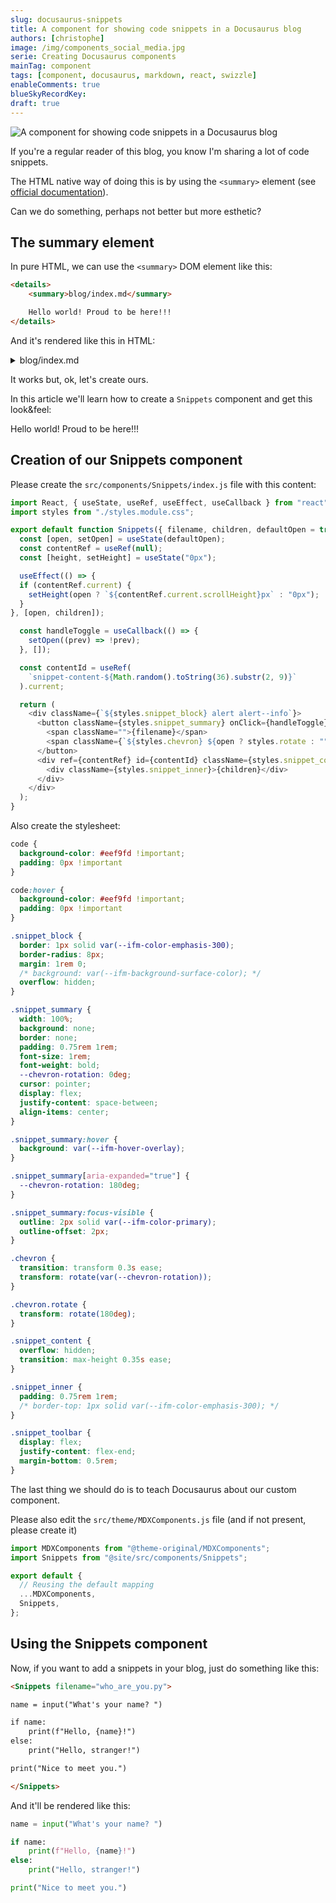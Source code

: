 ```yaml
---
slug: docusaurus-snippets
title: A component for showing code snippets in a Docusaurus blog
authors: [christophe]
image: /img/components_social_media.jpg
serie: Creating Docusaurus components
mainTag: component
tags: [component, docusaurus, markdown, react, swizzle]
enableComments: true
blueSkyRecordKey:
draft: true
---
```


<!-- markdownlint-disable MD046 -->
<!-- cspell:ignore reposts,packagist,3lun2qjuxc22r,repost,noopener,noreferrer,docux -->

![A component for showing code snippets in a Docusaurus blog](/img/components_banner.jpg)

If you're a regular reader of this blog, you know I'm sharing a lot of code snippets.

The HTML native way of doing this is by using the `<summary>` element (see [official documentation](https://www.w3schools.com/tags/tag_summary.asp)).

Can we do something, perhaps not better but more esthetic?

<!-- truncate -->

## The summary element

In pure HTML, we can use the `<summary>` DOM element like this:

```html
<details>
    <summary>blog/index.md</summary>

    Hello world! Proud to be here!!!
</details>
```

And it's rendered like this in HTML:

<details>
    <summary>blog/index.md</summary>

    Hello world! Proud to be here!!!
</details>

It works but, ok, let's create ours.

In this article we'll learn how to create a `Snippets` component and get this look&feel:

<Snippets filename="blog/index.md">

Hello world! Proud to be here!!!

</Snippets>

## Creation of our Snippets component

Please create the `src/components/Snippets/index.js` file with this content:

<Snippets filename="src/components/Snippets/index.js">

```javascript
import React, { useState, useRef, useEffect, useCallback } from "react";
import styles from "./styles.module.css";

export default function Snippets({ filename, children, defaultOpen = true }) {
  const [open, setOpen] = useState(defaultOpen);
  const contentRef = useRef(null);
  const [height, setHeight] = useState("0px");

  useEffect(() => {
  if (contentRef.current) {
    setHeight(open ? `${contentRef.current.scrollHeight}px` : "0px");
  }
}, [open, children]);

  const handleToggle = useCallback(() => {
    setOpen((prev) => !prev);
  }, []);

  const contentId = useRef(
    `snippet-content-${Math.random().toString(36).substr(2, 9)}`
  ).current;

  return (
    <div className={`${styles.snippet_block} alert alert--info`}>
      <button className={styles.snippet_summary} onClick={handleToggle} aria-expanded={open} aria-controls={contentId}>
        <span className="">{filename}</span>
        <span className={`${styles.chevron} ${open ? styles.rotate : ""}`}>&#9662;</span>
      </button>
      <div ref={contentRef} id={contentId} className={styles.snippet_content} style={{ maxHeight: height }} >
        <div className={styles.snippet_inner}>{children}</div>
      </div>
    </div>
  );
}

```

</Snippets>

Also create the stylesheet:

<Snippets filename="styles.module.css">

```css
code {
  background-color: #eef9fd !important;
  padding: 0px !important
}

code:hover {
  background-color: #eef9fd !important;
  padding: 0px !important
}

.snippet_block {
  border: 1px solid var(--ifm-color-emphasis-300);
  border-radius: 8px;
  margin: 1rem 0;
  /* background: var(--ifm-background-surface-color); */
  overflow: hidden;
}

.snippet_summary {
  width: 100%;
  background: none;
  border: none;
  padding: 0.75rem 1rem;
  font-size: 1rem;
  font-weight: bold;
  --chevron-rotation: 0deg;
  cursor: pointer;
  display: flex;
  justify-content: space-between;
  align-items: center;
}

.snippet_summary:hover {
  background: var(--ifm-hover-overlay);
}

.snippet_summary[aria-expanded="true"] {
  --chevron-rotation: 180deg;
}

.snippet_summary:focus-visible {
  outline: 2px solid var(--ifm-color-primary);
  outline-offset: 2px;
}

.chevron {
  transition: transform 0.3s ease;
  transform: rotate(var(--chevron-rotation));
}

.chevron.rotate {
  transform: rotate(180deg);
}

.snippet_content {
  overflow: hidden;
  transition: max-height 0.35s ease;
}

.snippet_inner {
  padding: 0.75rem 1rem;
  /* border-top: 1px solid var(--ifm-color-emphasis-300); */
}

.snippet_toolbar {
  display: flex;
  justify-content: flex-end;
  margin-bottom: 0.5rem;
}

```

</Snippets>

The last thing we should do is to teach Docusaurus about our custom component.

Please also edit the `src/theme/MDXComponents.js` file (and if not present, please create it)

<Snippets filename="src/theme/MDXComponents.js">

```javascript
import MDXComponents from "@theme-original/MDXComponents";
import Snippets from "@site/src/components/Snippets";

export default {
  // Reusing the default mapping
  ...MDXComponents,
  Snippets,
};

```

</Snippets>

## Using the Snippets component

Now, if you want to add a snippets in your blog, just do something like this:

```html
<Snippets filename="who_are_you.py">

name = input("What's your name? ")

if name:
    print(f"Hello, {name}!")
else:
    print("Hello, stranger!")

print("Nice to meet you.")

</Snippets>
```

And it'll be rendered like this:

<Snippets filename="who_are_you.py">

```python
name = input("What's your name? ")

if name:
    print(f"Hello, {name}!")
else:
    print("Hello, stranger!")

print("Nice to meet you.")
```

</Snippets>
